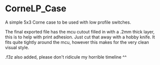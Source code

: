 # CorneLP_Case
A simple 5x3 Corne case to be used with low profile switches.

The final exported file has the mcu cutout filled in with a .2mm thick layer, this is to help with print adhesion. Just cut that away with a hobby knife. 
It fits quite tightly around the mcu, however this makes for the very clean visual style. 

.f3z also added, please don't ridicule my horrible timeline ^^
